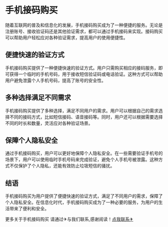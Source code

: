 # 手机接码购买

随着互联网的普及和信息化的发展，手机接码购买成为了一种便捷的服务。无论是注册账号、接收验证码还是其他验证需求，都可以通过手机接码来实现。接码购买可以帮助用户轻松应对各种验证需求，提高用户的使用便捷性。

## 便捷快速的验证方式

手机接码购买提供了一种便捷快速的验证方式。用户只需购买相应的接码服务，即可获得一个临时的手机号码，用于接收短信验证码或电话验证。这种方式可以帮助用户避免泄露个人手机号码，提高了账号的安全性。

## 多种选择满足不同需求

手机接码购买提供了多种选择，满足不同用户的需求。用户可以根据自己的需求选择不同的接码方式，比如短信接码、语音接码等。同时，用户还可以根据需要选择不同的时长和数量，灵活应对各种验证场景。

## 保障个人隐私安全

通过手机接码购买，用户可以更好地保障个人隐私安全。在一些需要验证手机号的场景下，用户可以使用临时手机号码来完成验证，避免个人手机号被泄露。这种方式不仅保护了个人隐私，还能有效防止垃圾短信的骚扰。

## 结语

手机接码购买为用户提供了便捷快速的验证方式，满足了不同用户的需求，保障了个人隐私安全。在信息化时代，手机接码购买成为了一种必要的服务，为用户的生活带来了便利和安全。

更多关于手机接码购买 请通过✈与我们联系,感谢阅读！[点我联系✈](https://go.k02.cc)